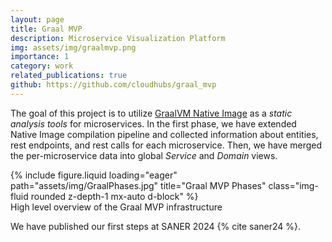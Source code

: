 ```yaml
---
layout: page
title: Graal MVP
description: Microservice Visualization Platform
img: assets/img/graalmvp.png
importance: 1
category: work
related_publications: true
github: https://github.com/cloudhubs/graal_mvp
---
```


The goal of this project is to utilize [GraalVM Native Image](https://www.graalvm.org/latest/reference-manual/native-image/) as a *static analysis tools* for microservices. In the first phase, we have extended Native Image compilation pipeline and collected information about entities, rest endpoints, and rest calls for each microservice. Then, we have merged the per-microservice data into global *Service* and *Domain* views. 

<div class="row">
    <div class="col-sm"></div>
    <div class="col-8">
    {% include figure.liquid loading="eager" path="assets/img/GraalPhases.jpg" title="Graal MVP Phases" class="img-fluid rounded z-depth-1 mx-auto d-block" %}
    </div>
    <div class="col-sm"></div>
</div>
<div class="caption">
    High level overview of the Graal MVP infrastructure
</div>

We have published our first steps at SANER 2024 {% cite saner24 %}.